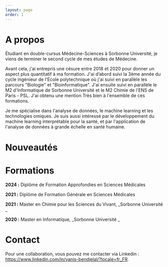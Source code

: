 ```yaml
---
layout: page
order: 1
---
```


# A propos

Étudiant en double-cursus Médecine-Sciences à Sorbonne Université, je viens de terminer le second cycle de mes études de Médecine.  
  
Avant cela, j'ai entrepris une césure entre 2018 et 2020 pour donner un aspect plus quantitatif à ma formation. J'ai d’abord suivi la 3ème année du cycle ingénieur de l'Ecole polytechnique où j'ai suivi en parallèle les parcours "Biologie" et "Bioinformatique". J'ai ensuite suivi en parallèle le M2 d'Informatique de Sorbonne Université et le M2 Chimie de l'ENS de Paris - PSL. J'ai obtenu une mention Très bien à l'ensemble de ces formations.  

Je me spécialise dans l'analyse de données, le machine learning et les technologies omiques. Je suis aussi intéressé par le développement du machine learning interprétable pour la santé, et par l'application de l'analyse de données à grande échelle en santé humaine.

# Nouveautés

# Formations

**2024 :** Diplôme de Formation Approfondies en Sciences Médicales

**2021 :** Diplôme de Formation Générale en Sciences Médicales

**2021 :** Master en Chimie pour les Sciences du Vivant, _Sorbonne Université _

**2020 :** Master en Informatique, _Sorbonne Université _

# Contact

Pour une collaboration, vous pouvez me contacter via Linkedin : https://www.linkedin.com/in/yanis-bendjelal/?locale=fr_FR.
